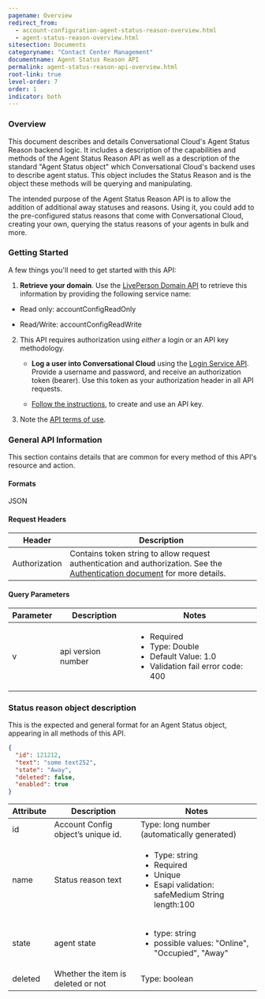 ```yaml
---
pagename: Overview
redirect_from:
  - account-configuration-agent-status-reason-overview.html
  - agent-status-reason-overview.html
sitesection: Documents
categoryname: "Contact Center Management"
documentname: Agent Status Reason API
permalink: agent-status-reason-api-overview.html
root-link: true
level-order: 7
order: 1
indicator: both
---
```


### Overview

This document describes and details Conversational Cloud's Agent Status Reason backend logic. It includes a description of the capabilities and methods of the Agent Status Reason API as well as a description of the standard "Agent Status object" which Conversational Cloud's backend uses to describe agent status. This object includes the Status Reason and is the object these methods will be querying and manipulating.

The intended purpose of the Agent Status Reason API is to allow the addition of additional away statuses and reasons. Using it, you could add to the pre-configured status reasons that come with Conversational Cloud, creating your own, querying the status reasons of your agents in bulk and more.

### Getting Started

A few things you'll need to get started with this API:

1. **Retrieve your domain**. Use the [LivePerson Domain API](agent-domain-domain-api.html) to retrieve this information by providing the following service name:

  * Read only: accountConfigReadOnly

  * Read/Write: accountConfigReadWrite

2. This API requires authorization using _either_ a login or an API key methodology.

    * **Log a user into Conversational Cloud** using the [Login Service API](login-getting-started.html). Provide a username and password, and receive an authorization token (bearer). Use this token as your authorization header in all API requests.

    * [Follow the instructions](guides-gettingstarted.html), to create and use an API key.

3. Note the [API terms of use](https://www.liveperson.com/policies/apitou).

### General API Information

This section contains details that are common for every method of this API's resource and action.

#### Formats

JSON

#### Request Headers

| Header | Description |
| --- | --- |
|Authorization |Contains token string to allow request authentication and authorization. See the [Authentication document](guides-authentication-introduction.html) for more details. |

#### Query Parameters

<table>
  <thead>
  <tr>
    <th>Parameter</th>
    <th>Description</th>
    <th>Notes</th>
  </tr>
  </thead>
  <tbody>
    <tr>
      <td>v</td>
      <td>api version number</td>
      <td><ul><li> Required </li><li>Type: Double </li><li>Default Value: 1.0</li><li> Validation fail error code: 400</li></ul></td>
    </tr>
  </tbody>
</table>

### Status reason object description

This is the expected and general format for an Agent Status object, appearing in all methods of this API.

```json
{
  "id": 121212,
  "text": "some text252",
  "state": "Away",
  "deleted": false,
  "enabled": true
}
```

<table>
  <thead>
  <tr>
    <th>Attribute</th>
    <th>Description</th>
    <th>Notes</th>
  </tr>
  </thead>
  <tbody>
    <tr>
      <td>id</td>
      <td>Account Config object’s unique id.</td>
      <td>Type: long number (automatically generated)</td>
    </tr>
    <tr>
      <td>name</td>
      <td>Status reason text </td>
      <td><ul><li>Type: string</li><li>Required</li><li>Unique</li><li>Esapi validation: safeMedium String length:100</li></ul></td>
    </tr>
    <tr>
      <td>state</td>
      <td>agent state</td>
      <td><ul><li>type: string</li><li>possible values: "Online", "Occupied", "Away"</li></ul></td>
    </tr>
    <tr>
      <td>deleted</td>
      <td>Whether the item is deleted or not </td>
      <td>Type: boolean</td>
    </tr>
  </tbody>
</table>
